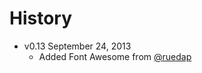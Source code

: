 # History

* v0.13 September 24, 2013
	* Added Font Awesome from [@ruedap](https://github.com/ruedap/)